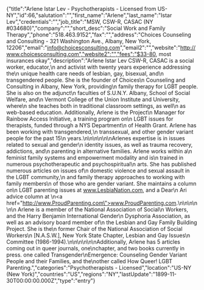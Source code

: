 {"title":"Arlene Istar Lev - Psychotherapists - Licensed from US-NY","id":66,"salutation":"","first_name":"Arlene","last_name":"Istar Lev","credentials":"","job_title":"MSW, CSW-R, CASAC (NY #034680)","company":"","short_desc":"Social Work and Family Therapy","phone":"518.463.9152","fax":"","address":"Choices Counseling and Consulting - 321 Washington Ave., Albany, New York, 12206","email":"info@choicesconsulting.com","email2":"","website":"http://www.choicesconsulting.com","website2":"","fees":"$33-80, most insurances okay","description":"Arlene Istar Lev CSW-R, CASAC is a social worker, educator,\n      and activist with twenty years experience addressing the\n      unique health care needs of lesbian, gay, bisexual, and\n      transgendered people.  She is the founder of Choices\n      Counseling and Consulting in Albany, New York, providing\n      family therapy for LGBT people. She is also on the adjunct\n      faculties of S.U.N.Y. Albany, School of Social Welfare, and\n      Vermont College of the Union Institute and University, where\n      she teaches both in traditional classroom settings, as well\n      as web-based education. Additionally, Arlene is the Project\n      Manager for Rainbow Access Initiative, a training program on\n      LGBT issues for therapists, funded through a NYS Department\n      of Health Grant. Arlene has been working with transgendered,\n      transsexual, and other gender variant people for the past 15\n      years.\n\n\n\n\n\nArlenes expertise is in issues related to sexual and gender\n      identity issues, as well as trauma recovery, addictions, and\n      parenting in alternative families. Arlene works within a\n      feminist family systems and empowerment modality and is\n      trained in numerous psychotherapeutic and psychospiritual\n      arts. She has published numerous articles on issues of\n      domestic violence and sexual assault in the LGBT community,\n      and family therapy approaches to working with family members\n      of those who are gender variant. She maintains a column on\n      LGBT parenting issues at www.LesbiaNation.com, and a Dear\n      Ari advice column at \n<a href=\"http://www.ProudParenting.com\">www.ProudParenting.com</a>.\n\n\n\n  \n\n      Arlene is a member of the National Association of Social\n      Workers, and the Harry Benjamin International Gender\n      Dysphoria Association, as well as an advisory board member of\n      the Lesbian and Gay Family Building Project. She is the\n      former  Chair of the National Association of Social Workers\n      [N.A.S.W.], New York State Chapter, Lesbian and Gay Issues\n      Committee (1986-1994).\n\n\n\n\n\nAdditionally, Arlene has 5 articles coming out in queer journals, one\nchapter, and two books currently in press. one called Transgender\nEmergence: Counseling Gender Variant People and their Families, and the\nother called How Queer! LGBT Parenting.","categories":"Psychotherapists - Licensed","location":"US-NY (New York)","countries":"US","regions":"NY","lastUpdate":"1899-11-30T00:00:00.000Z","type":"entry"}
